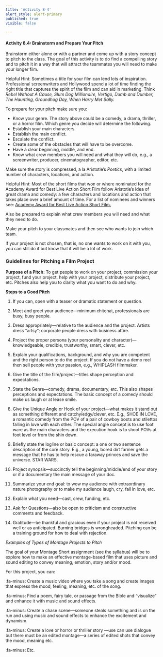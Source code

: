 ```yaml
---
title: 'Activity 8-4'
alert_style: alert-primary
published: true
visible: false

---
```


#### Activity 8.4: Brainstorm and Prepare Your Pitch

Brainstorm either alone or with a partner and come up with a story concept to pitch to the class. The goal of this activity is to do find a compelling story and to pitch it in a way that will attract the teammates you will need to make your longer film.

Helpful Hint: Sometimes a title for your film can lend lots of inspiration. Professional screenwriters and Hollywood spend a lot of time finding the right title that captures the spirit of the film and can aid in marketing. Think *Rebel Without A Cause, Slum Dog Millionaire, Vertigo, Dumb and Dumber, The
Haunting, Groundhog Day, When Harry Met Sally.*


To prepare for your pitch make sure you:
  - Know your genre. The story above could be a comedy, a drama, thriller, or a horror film. Which genre you decide will determine the following.
  - Establish your main characters.
  - Establish the main conflict.
  - Escalate the conflict.
  - Create some of the obstacles that will have to be overcome.
  - Have a clear beginning, middle, and end.
  - Know what crew members you will need and what they will do, e.g., a screenwriter, producer, cinematographer, editor, etc.

Make sure the story is compressed, a la Aristotle’s *Poetics*, with a limited number of characters, locations, and action.

Helpful Hint: Most of the short films that won or where nominated for the Academy Award for Best Live Action Short Film follow Aristotle’s idea of great drama and comedy: a few characters and locations and action that takes place over a brief amount of time. For a list of nominees and winners see: <a href="https://en.wikipedia.org/wiki/Academy_Award_for_Best_Live_Action_Short_Film"> Academy Award for Best Live Action Short Film. </a>

Also be prepared to explain what crew members you will need and what they need to do.

Make your pitch to your classmates and then see who wants to join which team.

If your project is not chosen, that is, no one wants to work on it with you, you can still do it but know that it will be a lot of work.


### Guidelines for Pitching a Film Project

**Purpose of a Pitch:** To get people to work on your project, commission your
project, fund your project, help with your project, distribute your project,
etc. Pitches also help you to clarity what you want to do and why.

**Steps to a Good Pitch**

1.  If you can, open with a teaser or dramatic statement or question.

2.  Meet and greet your audience—minimum chitchat, professionals are busy, busy
    people.

3.  Dress appropriately—relative to the audience and the project. Artists dress
    “artsy”; corporate people dress with business attire.

4.  Project the proper persona (your personality and character)—knowledgeable,
    credible, trustworthy, smart, clever, etc.

5.  Explain your qualifications, background, and why you are competent and the
    right person to do the project. If you do not have a demo reel then sell
    people with your passion, e.g., WHIPLASH filmmaker.

6.  Give the title of the film/project—titles shape perception and expectations.

7.  State the Genre—comedy, drama, documentary, etc. This also shapes
    perceptions and expectations. The basic concept of a comedy should make us
    laugh or at lease smile.

8.  Give the Unique Angle or Hook of your project—what makes it stand out as
    something different and catchy/edgy/clever, etc. E.g., SHOE IN LOVE, a
    romantic comedy from the POV of a pair of cowboy boots and stilettos falling
    in love with each other. The special angle concept is to use foot ware as
    the main characters and the execution hook is to shoot POVs at foot level or
    from the shin down.

9.  Briefly state the logline or basic concept: a one or two sentence
    description of the core story. E.g., a young, bored dirt farmer gets a
    message that he has to help rescue a faraway princes and save the universe.
    STAR WARS.

10. Project synopsis—succinctly tell the beginning/middle/end of your story or
    if a documentary the main message of your doc.

11. Summarize your end goal: to wow my audience with extraordinary nature
    photography or to make my audience laugh, cry, fall in love, etc.

12. Explain what you need—cast, crew, funding, etc.

13. Ask for Questions—also be open to criticism and constructive comments and
    feedback.

14. Gratitude—be thankful and gracious even if your project is not received well
    or as anticipated. Burning bridges is wrongheaded. Pitching can be a
    training ground for how to deal with rejection.

*Examples of Types of Montage Projects to Pitch*

The goal of your Montage Short assignment (see the syllabus) will be to explore how to make an effective montage-based film that uses picture and sound editing to convey meaning, emotion, story and/or mood.

For this project, you can:

:fa-minus: Create a music video where you take a song and create images that
        express the mood, feeling, meaning, etc. of the song.

:fa-minus: Find a poem, fairy tale, or passage from the Bible and “visualize” and
        enhance it with music and sound effects.

:fa-minus: Create a chase scene—someone steals something and is on the run and
        using music and sound effects to enhance the excitement and dynamism.

:fa-minus: Create a love or horror or thriller story —use can use dialogue but
        there must be an edited montage—a series of edited shots that convey the
        mood, meaning etc.

:fa-minus: Etc.
